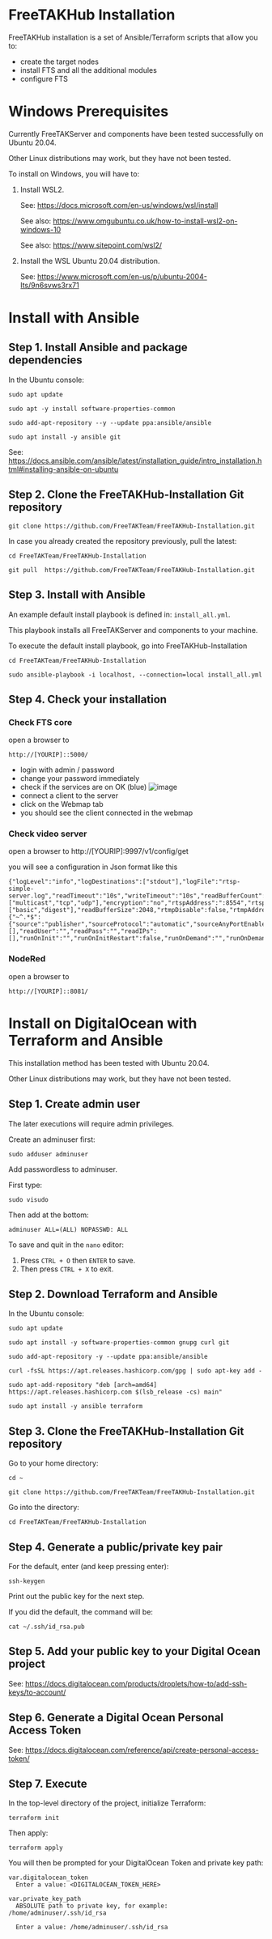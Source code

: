 # FreeTAKHub Installation

FreeTAKHub installation is a set of Ansible/Terraform scripts that allow you to:

- create the target nodes
- install FTS and all the additional modules
- configure FTS

# Windows Prerequisites

Currently FreeTAKServer and components have been tested successfully on Ubuntu 20.04.

Other Linux distributions may work, but they have not been tested.

To install on Windows, you will have to:

1. Install WSL2.

    See: <https://docs.microsoft.com/en-us/windows/wsl/install>

    See also: <https://www.omgubuntu.co.uk/how-to-install-wsl2-on-windows-10>

    See also: <https://www.sitepoint.com/wsl2/>

1. Install the WSL Ubuntu 20.04 distribution.

    See: <https://www.microsoft.com/en-us/p/ubuntu-2004-lts/9n6svws3rx71>

# Install with Ansible

## Step 1. Install Ansible and package dependencies

In the Ubuntu console:

```console
sudo apt update
```

```console
sudo apt -y install software-properties-common
```

```console
sudo add-apt-repository --y --update ppa:ansible/ansible
```

```console
sudo apt install -y ansible git
```

See: <https://docs.ansible.com/ansible/latest/installation_guide/intro_installation.html#installing-ansible-on-ubuntu>

## Step 2. Clone the FreeTAKHub-Installation Git repository

```console
git clone https://github.com/FreeTAKTeam/FreeTAKHub-Installation.git
```

In case you already created the repository previously, pull the latest:

```console
cd FreeTAKTeam/FreeTAKHub-Installation
```

```console
git pull  https://github.com/FreeTAKTeam/FreeTAKHub-Installation.git
```

## Step 3. Install with Ansible

An example default install playbook is defined in: `install_all.yml`.

This playbook installs all FreeTAKServer and components to your machine.

To execute the default install playbook, go into FreeTAKHub-Installation

```console
cd FreeTAKTeam/FreeTAKHub-Installation
```

```console
sudo ansible-playbook -i localhost, --connection=local install_all.yml
```

## Step 4. Check your installation

### Check FTS core
open a browser to

```
http://[YOURIP]::5000/
```
- login with admin / password
- change your password immediately
- check if the services are on OK (blue)
![image](https://user-images.githubusercontent.com/60719165/148986287-0c83aa3f-e909-4b38-bc81-d66cddb08f89.png)
- connect a client to the server
- click on the Webmap tab
- you should see the client connected in the webmap

### Check video server
open a browser to
http://[YOURIP]:9997/v1/config/get

you will see a configuration in Json format like this
```
{"logLevel":"info","logDestinations":["stdout"],"logFile":"rtsp-simple-server.log","readTimeout":"10s","writeTimeout":"10s","readBufferCount":512,"api":true,"apiAddress":"167.71.128.102:9997","metrics":false,"metricsAddress":"127.0.0.1:9998","pprof":false,"pprofAddress":"127.0.0.1:9999","runOnConnect":"","runOnConnectRestart":false,"rtspDisable":false,"protocols":["multicast","tcp","udp"],"encryption":"no","rtspAddress":":8554","rtspsAddress":":8555","rtpAddress":":8000","rtcpAddress":":8001","multicastIPRange":"224.1.0.0/16","multicastRTPPort":8002,"multicastRTCPPort":8003,"serverKey":"server.key","serverCert":"server.crt","authMethods":["basic","digest"],"readBufferSize":2048,"rtmpDisable":false,"rtmpAddress":":1935","hlsDisable":false,"hlsAddress":":8888","hlsAlwaysRemux":false,"hlsSegmentCount":3,"hlsSegmentDuration":"1s","hlsAllowOrigin":"*","paths":{"~^.*$":{"source":"publisher","sourceProtocol":"automatic","sourceAnyPortEnable":false,"sourceFingerprint":"","sourceOnDemand":false,"sourceOnDemandStartTimeout":"10s","sourceOnDemandCloseAfter":"10s","sourceRedirect":"","disablePublisherOverride":false,"fallback":"","publishUser":"","publishPass":"","publishIPs":[],"readUser":"","readPass":"","readIPs":[],"runOnInit":"","runOnInitRestart":false,"runOnDemand":"","runOnDemandRestart":false,"runOnDemandStartTimeout":"10s","runOnDemandCloseAfter":"10s","runOnPublish":"","runOnPublishRestart":false,"runOnRead":"","runOnReadRestart":false}}}
```

### NodeRed
open a browser to
```
http://[YOURIP]::8081/
```


# Install on DigitalOcean with Terraform and Ansible

This installation method has been tested with Ubuntu 20.04.

Other Linux distributions may work, but they have not been tested.

## Step 1. Create admin user

The later executions will require admin privileges.

Create an adminuser first:

```console
sudo adduser adminuser
```

Add passwordless to adminuser.

First type:

```console
sudo visudo
```

Then add at the bottom:

```console
adminuser ALL=(ALL) NOPASSWD: ALL
```

To save and quit in the `nano` editor:

1. Press `CTRL + O` then `ENTER` to save.
1. Then press `CTRL + X` to exit.

## Step 2. Download Terraform and Ansible

In the Ubuntu console:

```console
sudo apt update
```

```console
sudo apt install -y software-properties-common gnupg curl git
```

```console
sudo add-apt-repository -y --update ppa:ansible/ansible
```

```console
curl -fsSL https://apt.releases.hashicorp.com/gpg | sudo apt-key add -
```

```console
sudo apt-add-repository "deb [arch=amd64] https://apt.releases.hashicorp.com $(lsb_release -cs) main"
```

```console
sudo apt install -y ansible terraform
```

## Step 3. Clone the FreeTAKHub-Installation Git repository

Go to your home directory:

```console
cd ~
```

```console
git clone https://github.com/FreeTAKTeam/FreeTAKHub-Installation.git
```

Go into the directory:

```console
cd FreeTAKTeam/FreeTAKHub-Installation
```

## Step 4. Generate a public/private key pair

For the default, enter (and keep pressing enter):

```console
ssh-keygen
```

Print out the public key for the next step.

If you did the default, the command will be:

```console
cat ~/.ssh/id_rsa.pub
```

## Step 5. Add your public key to your Digital Ocean project

See: <https://docs.digitalocean.com/products/droplets/how-to/add-ssh-keys/to-account/>

## Step 6. Generate a Digital Ocean Personal Access Token

See: <https://docs.digitalocean.com/reference/api/create-personal-access-token/>

## Step 7. Execute

In the top-level directory of the project, initialize Terraform:

```console
terraform init
```

Then apply:

```console
terraform apply
```

You will then be prompted for your DigitalOcean Token and private key path:

```console
var.digitalocean_token
  Enter a value: <DIGITALOCEAN_TOKEN_HERE>

var.private_key_path
  ABSOLUTE path to private key, for example: /home/adminuser/.ssh/id_rsa

  Enter a value: /home/adminuser/.ssh/id_rsa
```
